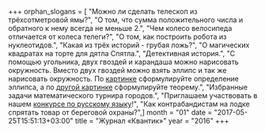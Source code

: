 +++
orphan_slogans = [ "Можно ли сделать телескоп из трёхсотметровой ямы?", "О том, что сумма положительного числа и обратного к нему всегда не меньше 2.", "Чем колесо велосипеда отличается от колеса телеги?", "О том, как построить робота из нуклеотидов.", "Какая из трёх историй - грубая ложь?", "О магических квадратах на торте для дятла Спятла.", "Детективная история.", "С помощью угольника, двух гвоздей и карандаша можно нарисовать окружность. Вместо двух гвоздей можно взять эллипс и так же нарисовать окружность. По [картинке](/issue/extras/2016-01.definition.gif) сформулируйте определение эллипса, а по [другой картинке](/issue/extras/2016-01.ellipse.gif) сформулируйте теорему.", "Избранные задачи математического турнира городов.", "Приглашаем участвовать в нашем [конкурсе по русскому языку](/konkurs/rus)!", "Как контрабандистам на лодке спрятать товар от береговой охраны?",]
month = "01"
date = "2017-05-25T15:51:13+03:00"
title = "Журнал «Квантик»"
year = "2016"
+++
